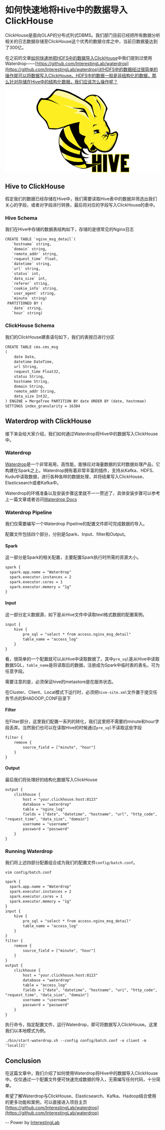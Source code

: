# 如何快速地将Hive中的数据导入ClickHouse

ClickHouse是面向OLAP的分布式列式DBMS。我们部门目前已经把所有数据分析相关的日志数据存储至ClickHouse这个优秀的数据仓库之中，当前日数据量达到了300亿。

在之前的文章[如何快速地把HDFS中的数据导入ClickHouse](http://www.clickhouse.com.cn/topic/5be26d48b24c202171d54fd6)中我们提到过使用Waterdrop——[https://github.com/InterestingLab/waterdrop](https://github.com/InterestingLab/waterdrop)对HDFS中的数据经过很简单的操作就可以将数据写入ClickHouse。HDFS中的数据一般是非结构化的数据，那么针对存储在Hive中的结构化数据，我们应该怎么操作呢？

![](../../images/hive-logo.png)

## Hive to ClickHouse

假定我们的数据已经存储在Hive中，我们需要读取Hive表中的数据并筛选出我们关心的字段，或者对字段进行转换，最后将对应的字段写入ClickHouse的表中。

### Hive Schema

我们在Hive中存储的数据表结构如下，存储的是很常见的Nginx日志

```
CREATE TABLE `nginx_msg_detail`(
   `hostname` string,
   `domain` string,
   `remote_addr` string,
   `request_time` float,
   `datetime` string,
   `url` string,
   `status` int,
   `data_size` int,
   `referer` string,
   `cookie_info` string,
   `user_agent` string,
   `minute` string)
 PARTITIONED BY (
   `date` string,
   `hour` string)

```

### ClickHouse Schema

我们的ClickHouse建表语句如下，我们的表按日进行分区

```
CREATE TABLE cms.cms_msg
(
    date Date,
    datetime DateTime,
    url String,
    request_time Float32,
    status String,
    hostname String,
    domain String,
    remote_addr String,
    data_size Int32,
) ENGINE = MergeTree PARTITION BY date ORDER BY (date, hostnmae) SETTINGS index_granularity = 16384
```

## Waterdrop with ClickHouse

接下来会给大家介绍，我们如何通过Waterdrop将Hive中的数据写入ClickHouse中。

### Waterdrop

[Waterdrop](https://github.com/InterestingLab/waterdrop)是一个非常易用，高性能，能够应对海量数据的实时数据处理产品，它构建在Spark之上。Waterdrop拥有着非常丰富的插件，支持从Kafka、HDFS、Kudu中读取数据，进行各种各样的数据处理，并将结果写入ClickHouse、Elasticsearch或者Kafka中。

Waterdrop的环境准备以及安装步骤这里就不一一赘述了，具体安装步骤可以参考上一篇文章或者访问[Waterdrop Docs](https://interestinglab.github.io/waterdrop/#/)

### Waterdrop Pipeline

我们仅需要编写一个Waterdrop Pipeline的配置文件即可完成数据的导入。

配置文件包括四个部分，分别是Spark、Input、filter和Output。

#### Spark


这一部分是Spark的相关配置，主要配置Spark执行时所需的资源大小。
```
spark {
  spark.app.name = "Waterdrop"
  spark.executor.instances = 2
  spark.executor.cores = 1
  spark.executor.memory = "1g"
}
```

#### Input

这一部分定义数据源，如下是从Hive文件中读取text格式数据的配置案例。

```
input {
    hive {
        pre_sql = "select * from access.nginx_msg_detail"
        table_name = "access_log"
    }
}
```

看，很简单的一个配置就可以从Hive中读取数据了。其中`pre_sql`是从Hive中读取数据SQL，`table_name`是将读取后的数据，注册成为Spark中临时表的表名，可为任意字段。

需要注意的是，必须保证hive的metastore是在服务状态。

在Cluster、Client、Local模式下运行时，必须把`hive-site.xml`文件置于提交任务节点的$HADOOP_CONF目录下

#### Filter

在Filter部分，这里我们配置一系列的转化，我们这里把不需要的minute和hour字段丢弃。当然我们也可以在读取Hive的时候通过`pre_sql`不读取这些字段

```
filter {
    remove {
        source_field = ["minute", "hour"]
    }
}
```

#### Output
最后我们将处理好的结构化数据写入ClickHouse

```
output {
    clickhouse {
        host = "your.clickhouse.host:8123"
        database = "waterdrop"
        table = "nginx_log"
        fields = ["date", "datetime", "hostname", "url", "http_code", "request_time", "data_size", "domain"]
        username = "username"
        password = "password"
    }
}
```

### Running Waterdrop

我们将上述四部分配置组合成为我们的配置文件`config/batch.conf`。

    vim config/batch.conf

```
spark {
  spark.app.name = "Waterdrop"
  spark.executor.instances = 2
  spark.executor.cores = 1
  spark.executor.memory = "1g"
}
input {
    hive {
        pre_sql = "select * from access.nginx_msg_detail"
        table_name = "access_log"
    }
}
filter {
    remove {
        source_field = ["minute", "hour"]
    }
}
output {
    clickhouse {
        host = "your.clickhouse.host:8123"
        database = "waterdrop"
        table = "access_log"
        fields = ["date", "datetime", "hostname", "uri", "http_code", "request_time", "data_size", "domain"]
        username = "username"
        password = "password"
    }
}
```

执行命令，指定配置文件，运行Waterdrop，即可将数据写入ClickHouse。这里我们以本地模式为例。

    ./bin/start-waterdrop.sh --config config/batch.conf -e client -m 'local[2]'


## Conclusion

在这篇文章中，我们介绍了如何使用Waterdrop将Hive中的数据导入ClickHouse中。仅仅通过一个配置文件便可快速完成数据的导入，无需编写任何代码，十分简单。

希望了解Waterdrop与ClickHouse、Elasticsearch、Kafka、Hadoop结合使用的更多功能和案例，可以直接进入项目主页[https://github.com/InterestingLab/waterdrop](https://github.com/InterestingLab/waterdrop)

-- Power by [InterestingLab](https://github.com/InterestingLab)